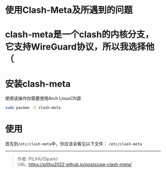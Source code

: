 # 使用Clash-Meta及所遇到的问题


# clash-meta是一个clash的内核分支，它支持WireGuard协议，所以我选择他（

# 安装clash-meta
使用该操作你需要使用Arch LinuxCN源
```bash
sudo pacman -S clash-meta

```

# 使用
首先到`/etc/clash-meta`中，你应该会看见以下文件：
`
/etc/clash-meta
`

---

> 作者: PILIHU(Spark)  
> URL: https://pilihu2022.github.io/posts/use-clash-meta/  

